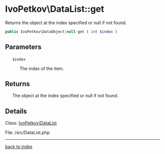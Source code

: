 # IvoPetkov\DataList::get

Returns the object at the index specified or null if not found.

```php
public IvoPetkov\DataObject|null get ( int $index )
```

## Parameters

&nbsp;&nbsp;&nbsp;&nbsp;&nbsp;&nbsp;`$index`

&nbsp;&nbsp;&nbsp;&nbsp;&nbsp;&nbsp;&nbsp;&nbsp;&nbsp;&nbsp;&nbsp;&nbsp;The index of the item.

## Returns

&nbsp;&nbsp;&nbsp;&nbsp;&nbsp;&nbsp;The object at the index specified or null if not found.

## Details

Class: [IvoPetkov\DataList](ivopetkov.datalist.class.md)

File: /src/DataList.php

---

[back to index](index.md)

